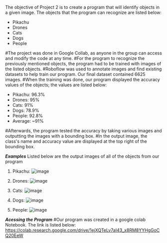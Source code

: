 
The objective of Project 2 is to create a program that will identify objects in a given image. 
The objects that the program can recognize are listed below:
  * Pikachu
  * Drones
  * Cats
  * Dogs
  * People

 #The project was done in Google Collab, as anyone in the group can access and modify the code at any time.
 #For the program to recognize the previously mentioned objects, the program had to be trained with images of the listed objects.
 #Roboflow was used to annotate images and find existing datasets to help train our program. Our final dataset contained 6625 images.
 #When the training was done, our program displayed the accuracy values of the objects; the values are listed below:
  * Pikachu:  96.3%
  * Drones:  95%
  * Cats:  91%
  * Dogs:  78.9%
  * People:  92.8%
  * Average: ~91%

#Afterwards, the program tested the accuracy by taking various images and outputting the images with a bounding box. 
#In the output image, the class's name and accuracy value are displayed at the top right of the bounding box. 

***Examples*** 
Listed below are the output images of all of the objects from our program 

1) Pikachu:  ![image](https://github.com/FidelR0721/ECEN-4273-5080-Project-2/assets/112107662/c998d3c7-e5be-44d4-b9e8-2f13b31f364a)

2) Drones:  ![image](https://github.com/FidelR0721/ECEN-4273-5080-Project-2/assets/112107662/ca33600c-863a-4697-8fba-9e45dc83a005)
   
3) Cats:    ![image](https://github.com/FidelR0721/ECEN-4273-5080-Project-2/assets/112107662/e149debc-f954-4591-9dbe-18fd453de32c)

5) Dogs:    ![image](https://github.com/FidelR0721/ECEN-4273-5080-Project-2/assets/112107662/24685b21-c5f8-4ca3-8b80-8e048c166fd5)
   
7) People:  ![image](https://github.com/FidelR0721/ECEN-4273-5080-Project-2/assets/112107662/24e807e8-26fe-4e5e-a12a-643f655185dd)


***Acessing the Program*** 
#Our program was created in a google colab Notebook. The link is listed below:
https://colab.research.google.com/drive/1ejXQTeLv7aI43_x8RM8YYHgGoCQ20EeW
